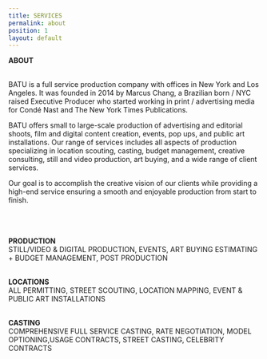 ```yaml
---
title: SERVICES
permalink: about
position: 1
layout: default
---
```


**ABOUT**<br><br>

BATU is a full service production company with offices in New York and Los Angeles. It was founded in 2014 by Marcus Chang, a Brazilian born / NYC raised Executive Producer who started working in print / advertising media for Condé Nast and The New York Times Publications.

BATU offers small to large-scale production of advertising and editorial shoots, film and digital content creation, events, pop ups, and public art installations.  Our range of services includes all aspects of production specializing in location scouting, casting, budget management, creative consulting, still and video production, art buying, and a wide range of client services.

Our goal is to accomplish the creative vision of our clients while providing a high-end service ensuring a smooth and enjoyable production from start to finish.
<br><br><br><br>





**PRODUCTION**\
STILL/VIDEO & DIGITAL PRODUCTION, EVENTS, ART BUYING
ESTIMATING \+ BUDGET MANAGEMENT, POST PRODUCTION<br><br>



**LOCATIONS**\
ALL PERMITTING, STREET SCOUTING, LOCATION MAPPING, EVENT & PUBLIC ART INSTALLATIONS<br><br>


**CASTING**\
COMPREHENSIVE FULL SERVICE CASTING, RATE NEGOTIATION, MODEL OPTIONING,USAGE CONTRACTS, STREET CASTING, CELEBRITY CONTRACTS